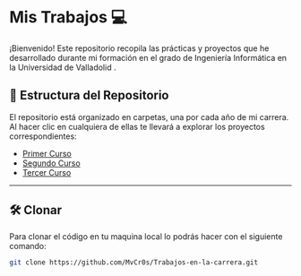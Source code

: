 # Mis Trabajos 💻

¡Bienvenido! Este repositorio recopila las prácticas y proyectos que he desarrollado durante mi formación en el grado de Ingeniería Informática en la Universidad de Valladolid .  


## 📂 Estructura del Repositorio

El repositorio está organizado en carpetas, una por cada año de mi carrera.  
Al hacer clic en cualquiera de ellas te llevará a explorar los proyectos correspondientes:

- [Primer Curso](./PrimerCurso)  
- [Segundo Curso](./Curso2)  
- [Tercer Curso](./Curso3)  

---

## 🛠️ Clonar

Para clonar el código en tu maquina local lo podrás hacer con el siguiente comando:

```bash
git clone https://github.com/MvCr0s/Trabajos-en-la-carrera.git
